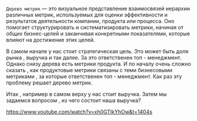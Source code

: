 `Дерево метрик` — это визуальное представление взаимосвязей иерархии различных метрик, используемых для оценки эффективности и результатов деятельности компании, продукта или процесса. Оно помогает структурировать и систематизировать метрики, начиная от общих бизнес-целей и заканчивая конкретными показателями, которые влияют на достижение этих целей.

В самом начале у нас стоит стратегическая цель. Это может быть доля рынка , выручка и так далее. За это ответственен топ - менеджмент. Однако снизу дерева есть метрики продукта. И по началу очень сложно сказать , как продуктовые метрики связаны с теми бизнесовыми метриками , за которые ответственен топ - менеджмент. Как раз эту проблему решает дерево метрик. 

 Итак , например в самом верху у нас стоит выручка. Затем мы задаемся вопросом , из чего состоит наша выручка? 




https://www.youtube.com/watch?v=xh0GTIkYhOw&t=1404s
